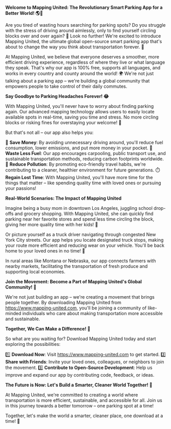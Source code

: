 **Welcome to Mapping United: The Revolutionary Smart Parking App for a Better World! 🌎🚗**

Are you tired of wasting hours searching for parking spots? Do you struggle with the stress of driving around aimlessly, only to find yourself circling blocks over and over again? 🤯 Look no further! We're excited to introduce Mapping United, the ultimate global open-source smart parking app that's about to change the way you think about transportation forever. 🌟

At Mapping United, we believe that everyone deserves a smoother, more efficient driving experience, regardless of where they live or what language they speak. That's why our app is 100% free, supports all languages, and works in every country and county around the world! 🌍️ We're not just talking about a parking app – we're building a global community that empowers people to take control of their daily commutes.

**Say Goodbye to Parking Headaches Forever! 😂**

With Mapping United, you'll never have to worry about finding parking again. Our advanced mapping technology allows users to easily locate available spots in real-time, saving you time and stress. No more circling blocks or risking fines for overstaying your welcome! 🚫

But that's not all – our app also helps you:

💸 **Save Money**: By avoiding unnecessary driving around, you'll reduce fuel consumption, lower emissions, and put more money in your pocket.
🌿 **Waste Less Fuel**: Our app encourages carpooling, public transport use, and sustainable transportation methods, reducing carbon footprints worldwide.
👥 **Reduce Pollution**: By promoting eco-friendly travel habits, we're contributing to a cleaner, healthier environment for future generations.
⏱️ **Regain Lost Time**: With Mapping United, you'll have more time for the things that matter – like spending quality time with loved ones or pursuing your passions!

**Real-World Scenarios: The Impact of Mapping United**

Imagine being a busy mom in downtown Los Angeles, juggling school drop-offs and grocery shopping. With Mapping United, she can quickly find parking near her favorite stores and spend less time circling the block, giving her more quality time with her kids! 🌴

Or picture yourself as a truck driver navigating through congested New York City streets. Our app helps you locate designated truck stops, making your route more efficient and reducing wear on your vehicle. You'll be back home to your loved ones in no time! 🚚

In rural areas like Montana or Nebraska, our app connects farmers with nearby markets, facilitating the transportation of fresh produce and supporting local economies.

**Join the Movement: Become a Part of Mapping United's Global Community! 🌟**

We're not just building an app – we're creating a movement that brings people together. By downloading Mapping United from https://www.mapping-united.com, you'll be joining a community of like-minded individuals who care about making transportation more accessible and sustainable.

**Together, We Can Make a Difference! 💪**

So what are you waiting for? Download Mapping United today and start exploring the possibilities:

1️⃣ **Download Now**: Visit https://www.mapping-united.com to get started.
2️⃣ **Share with Friends**: Invite your loved ones, colleagues, or neighbors to join the movement.
3️⃣ **Contribute to Open-Source Development**: Help us improve and expand our app by contributing code, feedback, or ideas.

**The Future is Now: Let's Build a Smarter, Cleaner World Together! 🌟**

At Mapping United, we're committed to creating a world where transportation is more efficient, sustainable, and accessible for all. Join us in this journey towards a better tomorrow – one parking spot at a time!

Together, let's make the world a smarter, cleaner place, one download at a time! 💚